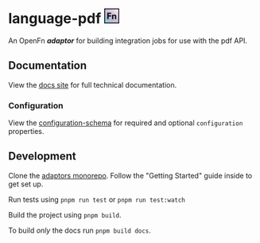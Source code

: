 # language-pdf <img src='./assets/square.png' width="30" height="30"/>

An OpenFn **_adaptor_** for building integration jobs for use with the
pdf API.

## Documentation

View the
[docs site](https://docs.openfn.org/adaptors/packages/pdf-docs) for
full technical documentation.

### Configuration

View the
[configuration-schema](https://docs.openfn.org/adaptors/packages/pdf-configuration-schema/)
for required and optional `configuration` properties.

## Development

Clone the [adaptors monorepo](https://github.com/OpenFn/adaptors). Follow the
"Getting Started" guide inside to get set up.

Run tests using `pnpm run test` or `pnpm run test:watch`

Build the project using `pnpm build`.

To build _only_ the docs run `pnpm build docs`.
